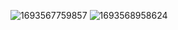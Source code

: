 
![1693567759857](https://github.com/Adil0710/Adil0710/assets/91872021/48bb8981-c8f4-482b-b41d-3653cc960255)
![1693568958624](https://github.com/Adil0710/Adil0710/assets/91872021/97f32319-baa4-4aef-836a-326f0908b190)


<!--
**Adil0710/Adil0710** is a ✨ _special_ ✨ repository because its `README.md` (this file) appears on your GitHub profile.

Here are some ideas to get you started:

- 🔭 I’m currently working on ...
- 🌱 I’m currently learning ...
- 👯 I’m looking to collaborate on ...
- 🤔 I’m looking for help with ...
- 💬 Ask me about ...
- 📫 How to reach me: ...
- 😄 Pronouns: ...
- ⚡ Fun fact: ...
-->
